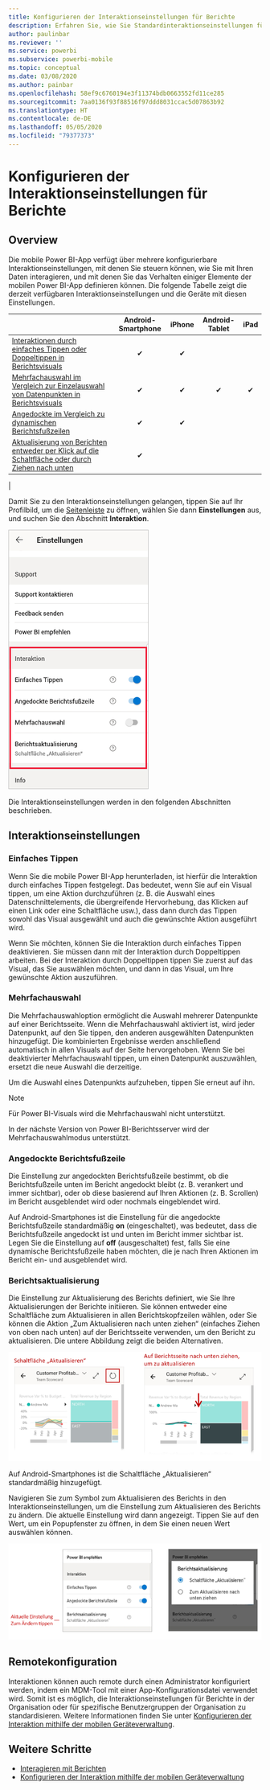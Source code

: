 ```yaml
---
title: Konfigurieren der Interaktionseinstellungen für Berichte
description: Erfahren Sie, wie Sie Standardinteraktionseinstellungen für Berichte überschreiben.
author: paulinbar
ms.reviewer: ''
ms.service: powerbi
ms.subservice: powerbi-mobile
ms.topic: conceptual
ms.date: 03/08/2020
ms.author: painbar
ms.openlocfilehash: 58ef9c6760194e3f11374bdb0663552fd11ce285
ms.sourcegitcommit: 7aa0136f93f88516f97ddd8031ccac5d07863b92
ms.translationtype: HT
ms.contentlocale: de-DE
ms.lasthandoff: 05/05/2020
ms.locfileid: "79377373"
---
```

# <a name="configure-report-interaction-settings"></a>Konfigurieren der Interaktionseinstellungen für Berichte

## <a name="overview"></a>Overview

Die mobile Power BI-App verfügt über mehrere konfigurierbare Interaktionseinstellungen, mit denen Sie steuern können, wie Sie mit Ihren Daten interagieren, und mit denen Sie das Verhalten einiger Elemente der mobilen Power BI-App definieren können. Die folgende Tabelle zeigt die derzeit verfügbaren Interaktionseinstellungen und die Geräte mit diesen Einstellungen.

|| Android-Smartphone | iPhone | Android-Tablet  | iPad |
|-|:-:|:-:|:-:|:-:|
| [Interaktionen durch einfaches Tippen oder Doppeltippen in Berichtsvisuals](#single-tap) |✔|✔|||
| [Mehrfachauswahl im Vergleich zur Einzelauswahl von Datenpunkten in Berichtsvisuals](#multi-select) |✔|✔|✔|✔|
| [Angedockte im Vergleich zu dynamischen Berichtsfußzeilen](#docked-report-footer) |✔|✔|||
| [Aktualisierung von Berichten entweder per Klick auf die Schaltfläche oder durch Ziehen nach unten](#report-refresh) |✔||||
|

Damit Sie zu den Interaktionseinstellungen gelangen, tippen Sie auf Ihr Profilbild, um die [Seitenleiste](./mobile-apps-home-page.md#header) zu öffnen, wählen Sie dann **Einstellungen** aus, und suchen Sie den Abschnitt **Interaktion**.

![Interaktionseinstellungen](./media/mobile-app-interaction-settings/powerbi-mobile-app-interactions-section.png)

Die Interaktionseinstellungen werden in den folgenden Abschnitten beschrieben.

## <a name="interaction-settings"></a>Interaktionseinstellungen

### <a name="single-tap"></a>Einfaches Tippen
Wenn Sie die mobile Power BI-App herunterladen, ist hierfür die Interaktion durch einfaches Tippen festgelegt. Das bedeutet, wenn Sie auf ein Visual tippen, um eine Aktion durchzuführen (z. B. die Auswahl eines Datenschnittelements, die übergreifende Hervorhebung, das Klicken auf einen Link oder eine Schaltfläche usw.), dass dann durch das Tippen sowohl das Visual ausgewählt und auch die gewünschte Aktion ausgeführt wird.

Wenn Sie möchten, können Sie die Interaktion durch einfaches Tippen deaktivieren. Sie müssen dann mit der Interaktion durch Doppeltippen arbeiten. Bei der Interaktion durch Doppeltippen tippen Sie zuerst auf das Visual, das Sie auswählen möchten, und dann in das Visual, um Ihre gewünschte Aktion auszuführen.

### <a name="multi-select"></a>Mehrfachauswahl

Die Mehrfachauswahloption ermöglicht die Auswahl mehrerer Datenpunkte auf einer Berichtsseite. Wenn die Mehrfachauswahl aktiviert ist, wird jeder Datenpunkt, auf den Sie tippen, den anderen ausgewählten Datenpunkten hinzugefügt. Die kombinierten Ergebnisse werden anschließend automatisch in allen Visuals auf der Seite hervorgehoben. Wenn Sie bei deaktivierter Mehrfachauswahl tippen, um einen Datenpunkt auszuwählen, ersetzt die neue Auswahl die derzeitige.

Um die Auswahl eines Datenpunkts aufzuheben, tippen Sie erneut auf ihn.

>[!NOTE]
>Für Power BI-Visuals wird die Mehrfachauswahl nicht unterstützt.
>
>In der nächste Version von Power BI-Berichtsserver wird der Mehrfachauswahlmodus unterstützt.

### <a name="docked-report-footer"></a>Angedockte Berichtsfußzeile

Die Einstellung zur angedockten Berichtsfußzeile bestimmt, ob die Berichtsfußzeile unten im Bericht angedockt bleibt (z. B. verankert und immer sichtbar), oder ob diese basierend auf Ihren Aktionen (z. B. Scrollen) im Bericht ausgeblendet wird oder nochmals eingeblendet wird.

Auf Android-Smartphones ist die Einstellung für die angedockte Berichtsfußzeile standardmäßig **on** (eingeschaltet), was bedeutet, dass die Berichtsfußzeile angedockt ist und unten im Bericht immer sichtbar ist. Legen Sie die Einstellung auf **off** (ausgeschaltet) fest, falls Sie eine dynamische Berichtsfußzeile haben möchten, die je nach Ihren Aktionen im Bericht ein- und ausgeblendet wird.

### <a name="report-refresh"></a>Berichtsaktualisierung

Die Einstellung zur Aktualisierung des Berichts definiert, wie Sie Ihre Aktualisierungen der Berichte initiieren. Sie können entweder eine Schaltfläche zum Aktualisieren in allen Berichtskopfzeilen wählen, oder Sie können die Aktion „Zum Aktualisieren nach unten ziehen“ (einfaches Ziehen von oben nach unten) auf der Berichtsseite verwenden, um den Bericht zu aktualisieren. Die untere Abbildung zeigt die beiden Alternativen. 

![Schaltfläche „Aktualisieren“ und die Aktion „Zum Aktualisieren nach unten ziehen“ gegenübergestellt](./media/mobile-app-interaction-settings/powerbi-mobile-app-interactions-refresh-button-versus-pull.png)

Auf Android-Smartphones ist die Schaltfläche „Aktualisieren“ standardmäßig hinzugefügt.

Navigieren Sie zum Symbol zum Aktualisieren des Berichts in den Interaktionseinstellungen, um die Einstellung zum Aktualisieren des Berichts zu ändern. Die aktuelle Einstellung wird dann angezeigt. Tippen Sie auf den Wert, um ein Popupfenster zu öffnen, in dem Sie einen neuen Wert auswählen können.

![Einstellung zum Aktualisieren](./media/mobile-app-interaction-settings/powerbi-mobile-app-interactions-set-refresh.png)

## <a name="remote-configuration"></a>Remotekonfiguration

Interaktionen können auch remote durch einen Administrator konfiguriert werden, indem ein MDM-Tool mit einer App-Konfigurationsdatei verwendet wird. Somit ist es möglich, die Interaktionseinstellungen für Berichte in der Organisation oder für spezifische Benutzergruppen der Organisation zu standardisieren. Weitere Informationen finden Sie unter [Konfigurieren der Interaktion mithilfe der mobilen Geräteverwaltung](./mobile-app-configuration.md).


## <a name="next-steps"></a>Weitere Schritte
* [Interagieren mit Berichten](./mobile-reports-in-the-mobile-apps.md#interact-with-reports)
* [Konfigurieren der Interaktion mithilfe der mobilen Geräteverwaltung](./mobile-app-configuration.md)
